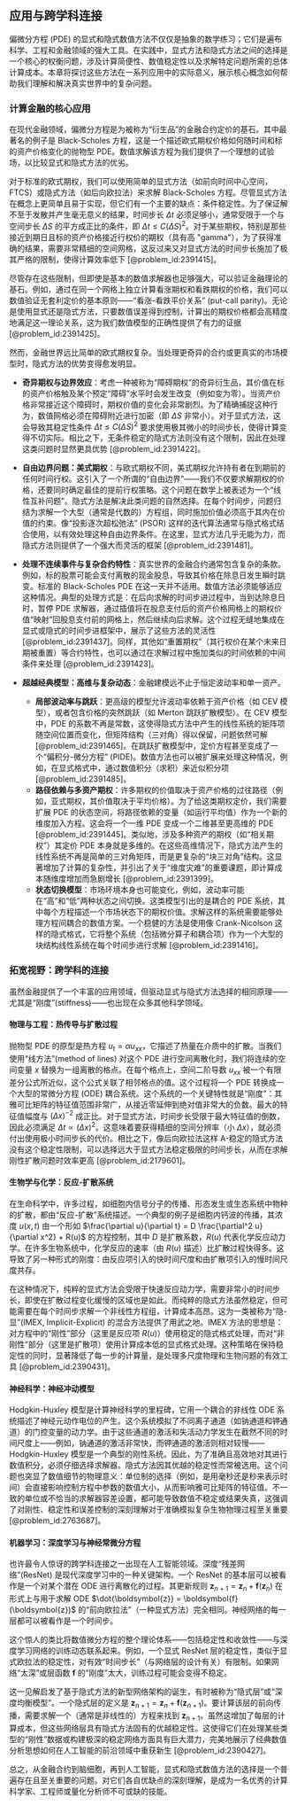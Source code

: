 ## 应用与跨学科连接

偏微分方程 (PDE) 的显式和隐式数值方法不仅仅是抽象的数学练习；它们是遍布科学、工程和金融领域的强大工具。在实践中，显式方法和隐式方法之间的选择是一个核心的权衡问题，涉及计算简便性、数值稳定性以及求解特定问题所需的总体计算成本。本章将探讨这些方法在一系列应用中的实际意义，展示核心概念如何帮助我们理解和解决真实世界中的复杂问题。

### 计算金融的核心应用

在现代金融领域，偏微分方程是为被称为“衍生品”的金融合约定价的基石。其中最著名的例子是 Black-Scholes 方程，这是一个描述欧式期权价格如何随时间和标的资产价格变化的抛物型 PDE。数值求解该方程为我们提供了一个理想的试验场，以比较显式和隐式方法的优劣。

对于标准的欧式期权，我们可以使用简单的显式方法（如前向时间中心空间，FTCS）或隐式方法（如后向欧拉法）来求解 Black-Scholes 方程。尽管显式方法在概念上更简单且易于实现，但它们有一个主要的缺点：条件稳定性。为了保证解不至于发散并产生毫无意义的结果，时间步长 $\Delta t$ 必须足够小，通常受限于一个与空间步长 $\Delta S$ 的平方成正比的条件，即 $\Delta t \le C (\Delta S)^2$。对于某些期权，特别是那些接近到期日且标的资产价格接近行权价的期权（具有高 "gamma"），为了获得准确的结果，需要非常精细的空间网格，这反过来又对显式方法的时间步长施加了极其严格的限制，使得计算效率低下 [@problem_id:2391415]。

尽管存在这些限制，但即使是基本的数值求解器也足够强大，可以验证金融理论的基石。例如，通过在同一个网格上独立计算看涨期权和看跌期权的价格，我们可以数值验证无套利定价的基本原则——“看涨-看跌平价关系” (put-call parity)。无论是使用显式还是隐式方法，只要数值误差得到控制，计算出的期权价格都会高精度地满足这一理论关系，这为我们数值模型的正确性提供了有力的证据 [@problem_id:2391425]。

然而，金融世界远比简单的欧式期权复杂。当处理更奇异的合约或更真实的市场模型时，隐式方法的优势变得愈发明显。

*   **奇异期权与边界效应**：考虑一种被称为“障碍期权”的奇异衍生品，其价值在标的资产价格触及某个预定“障碍”水平时会发生改变（例如变为零）。当资产价格非常接近这个障碍时，期权价值的变化会非常剧烈。为了精确捕捉这种行为，数值网格必须在障碍附近进行加密（即 $\Delta S$ 非常小）。对于显式方法，这会导致其稳定性条件 $\Delta t \le C (\Delta S)^2$ 要求使用极其微小的时间步长，使得计算变得不切实际。相比之下，无条件稳定的隐式方法则没有这个限制，因此在处理这类问题时显然更具优势 [@problem_id:2391422]。

*   **自由边界问题：美式期权**：与欧式期权不同，美式期权允许持有者在到期前的任何时间行权。这引入了一个所谓的“自由边界”——我们不仅要求解期权的价格，还要同时确定最佳的提前行权策略。这个问题在数学上被表述为一个“线性互补问题”。隐式方法是解决此类问题的自然选择。在每个时间步，问题归结为求解一个大型（通常是代数的）方程组，同时施加价值必须高于其内在价值的约束。像“投影逐次超松弛法” (PSOR) 这样的迭代算法通常与隐式格式结合使用，以有效处理这种自由边界条件。在这里，显式方法几乎无能为力，而隐式方法则提供了一个强大而灵活的框架 [@problem_id:2391481]。

*   **处理不连续事件与复杂合约特性**：真实世界的金融合约通常包含复杂的条款。例如，标的股票可能会支付离散的现金股息，导致其价格在除息日发生瞬时跳变。标准的 Black-Scholes PDE 在这一天并不适用。数值方法必须能够适应这种情况。典型的处理方式是：在后向求解的时间步进过程中，当到达除息日时，暂停 PDE 求解器，通过插值将在股息支付后的资产价格网格上的期权价值“映射”回股息支付前的网格上，然后继续向后求解。这个过程无缝地集成在显式或隐式的时间步进框架中，展示了这些方法的灵活性 [@problem_id:2391437]。同样，其他如“重置期权”（其行权价在某个未来日期被重置）等合约特性，也可以通过在求解过程中施加类似的时间依赖的中间条件来处理 [@problem_id:2391423]。

*   **超越经典模型：高维与复杂动态**：金融建模远不止于恒定波动率和单一资产。
    *   **局部波动率与跳跃**：更高级的模型允许波动率依赖于资产价格（如 CEV 模型），或者包含价格的突然跳跃（如 Merton 跳跃扩散模型）。在 CEV 模型中，PDE 的系数不再是常数，这使得隐式方法中产生的线性系统的矩阵项随空间位置而变化，但矩阵结构（三对角）得以保留，问题依然可解 [@problem_id:2391465]。在跳跃扩散模型中，定价方程甚至变成了一个“偏积分-微分方程” (PIDE)。数值方法也可以被扩展来处理这种情况，例如，在显式格式中，通过数值积分（求积）来近似积分项 [@problem_id:2391485]。
    *   **路径依赖与多资产期权**：许多期权的价值取决于资产价格的过往路径（例如，亚式期权，其价值取决于平均价格）。为了给这类期权定价，我们需要扩展 PDE 的状态空间，将路径依赖的变量（如运行平均值）作为一个新的维度加入方程。这会将一个一维 PDE 变成一个二维甚至更高维的 PDE [@problem_id:2391445]。类似地，涉及多种资产的期权（如“相关期权”）其定价 PDE 本身就是多维的。在这些高维情况下，隐式方法产生的线性系统不再是简单的三对角矩阵，而是更复杂的“块三对角”结构。这显著增加了计算的复杂性，并引出了关于“维度灾难”的重要课题，即计算成本随维度增加而急剧增长 [@problem_id:2391399]。
    *   **状态切换模型**：市场环境本身也可能变化，例如，波动率可能在“高”和“低”两种状态之间切换。这类模型引出的是耦合的 PDE 系统，其中每个方程描述一个市场状态下的期权价值。求解这样的系统需要能够处理方程间耦合的数值方案。一个稳健的方法是使用像 Crank-Nicolson 这样的隐式格式，它将整个系统（包括微分算子和耦合项）作为一个大型的块结构线性系统在每个时间步进行求解 [@problem_id:2391416]。

### 拓宽视野：跨学科的连接

虽然金融提供了一个丰富的应用领域，但驱动显式与隐式方法选择的相同原理——尤其是“刚度”(stiffness)——也出现在众多其他科学领域。

#### 物理与工程：热传导与扩散过程

抛物型 PDE 的原型是热方程 $u_t = \alpha u_{xx}$，它描述了热量在介质中的扩散。当我们使用“线方法”(method of lines) 对这个 PDE 进行空间离散化时，我们将连续的空间变量 $x$ 替换为一组离散的格点。在每个格点上，空间二阶导数 $u_{xx}$ 被一个有限差分公式所近似，这个公式关联了相邻格点的值。这个过程将一个 PDE 转换成一个大型的常微分方程 (ODE) 耦合系统。这个系统的一个关键特性就是“刚度”：其雅可比矩阵的特征值范围非常广，从接近零延伸到绝对值非常大的负数。最大的特征值幅度与 $(\Delta x)^{-2}$ 成正比。对于显式方法，时间步长受限于最大特征值的倒数，因此必须满足 $\Delta t \propto (\Delta x)^2$。这意味着要获得精细的空间分辨率（小 $\Delta x$），就必须付出使用极小时间步长的代价。相比之下，像后向欧拉法这样 A-稳定的隐式方法没有这个稳定性限制，可以选择远大于显式方法稳定极限的时间步长，从而在求解刚性扩散问题时效率更高 [@problem_id:2179601]。

#### 生物学与化学：反应-扩散系统

在生命科学中，许多过程，如细胞内信号分子的传播、形态发生或生态系统中物种的扩散，都由“反应-扩散”系统描述。一个典型的例子是细胞内钙波的传播，其浓度 $u(x,t)$ 由一个形如 $\frac{\partial u}{\partial t} = D \frac{\partial^2 u}{\partial x^2} + R(u)$ 的方程控制，其中 $D$ 是扩散系数，$R(u)$ 代表化学反应动力学。在许多生物系统中，化学反应的速率（由 $R(u)$ 描述）比扩散过程快得多。这导致了另一种形式的刚度：由反应项引入的快时间尺度和由扩散项引入的慢时间尺度共存。

在这种情况下，纯粹的显式方法会受限于快速反应动力学，需要非常小的时间步长，即使在扩散过程变化缓慢的区域也是如此。而纯粹的隐式方法虽然稳定，但可能需要在每个时间步求解一个非线性方程组，计算成本高昂。这为一类被称为“隐-显”(IMEX, Implicit-Explicit) 的混合方法提供了用武之地。IMEX 方法的思想是：对方程中的“刚性”部分（这里是反应项 $R(u)$）使用稳定的隐式格式处理，而对“非刚性”部分（这里是扩散项）使用计算成本低的显式格式处理。这种策略在保持稳定性的同时，显著降低了每一步的计算量，是处理多尺度物理和生物问题的有效工具 [@problem_id:2390431]。

#### 神经科学：神经冲动模型

Hodgkin-Huxley 模型是计算神经科学的里程碑，它用一个耦合的非线性 ODE 系统描述了神经元动作电位的产生。这个系统模拟了不同离子通道（如钠通道和钾通道）的门控变量的动力学。由于这些通道的激活和失活动力学发生在截然不同的时间尺度上——例如，钠通道的激活非常快，而钾通道的激活则相对较慢——Hodgkin-Huxley 模型是一个典型的刚性系统。因此，为了准确且高效地对其进行数值积分，必须仔细选择求解器。隐式方法因其优越的稳定性而常被选用。这个问题也突显了数值细节的物理意义：单位制的选择（例如，是用毫秒还是秒来表示时间）会直接影响控制方程中参数的数值大小，从而影响雅可比矩阵的特征值。不一致的单位或不恰当的求解器容差设置，都可能导致数值不稳定或结果失真，这强调了对刚性、稳定性和误差控制的深刻理解对于准确模拟复杂生物物理过程至关重要 [@problem_id:2763687]。

#### 机器学习：深度学习与神经常微分方程

也许最令人惊讶的跨学科连接之一出现在人工智能领域。深度“残差网络”(ResNet) 是现代深度学习中的一种关键架构。一个 ResNet 的基本层可以被看作是一个对某个潜在 ODE 进行离散化的过程。其更新规则 $\boldsymbol{z}_{n+1} = \boldsymbol{z}_n + \boldsymbol{f}(\boldsymbol{z}_n)$ 在形式上与用于求解 ODE $\dot{\boldsymbol{z}} = \boldsymbol{f}(\boldsymbol{z})$ 的“前向欧拉法”（一种显式方法）完全相同。神经网络的每一层都可以被看作是一个时间步。

这个惊人的类比将数值微分方程的整个理论体系——包括稳定性和收敛性——与深度学习网络的训练动态联系起来。例如，一个显式 ResNet 层的稳定性，类似于显式欧拉法的稳定性，对有效“时间步长”（与网络层的设计有关）有限制。如果网络“太深”或层函数 $\boldsymbol{f}$ 的“刚度”太大，训练过程可能会变得不稳定。

这一见解启发了基于隐式方法的新型网络架构的诞生，有时被称为“隐式层”或“深度均衡模型”。一个隐式层的定义是 $\boldsymbol{z}_{n+1} = \boldsymbol{z}_n + \boldsymbol{f}(\boldsymbol{z}_{n+1})$。要计算该层的前向传播，需要求解一个（通常是非线性的）方程来找到 $\boldsymbol{z}_{n+1}$。虽然这增加了每层的计算成本，但这些网络层具有隐式方法固有的优越稳定性。这使得它们在处理某些类型的“刚性”数据或构建极深的稳定网络方面具有巨大潜力，完美地展示了经典数值分析思想如何在人工智能的前沿领域中重获新生 [@problem_id:2390427]。

总之，从金融合约到脑细胞，再到人工智能，显式和隐式数值方法的选择是一个普遍存在且至关重要的问题。对它们各自优缺点的深刻理解，是成为一名优秀的计算科学家、工程师或量化分析师不可或缺的技能。